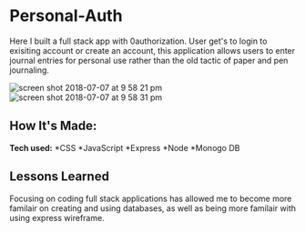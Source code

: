# Personal-Auth
Here I built a full stack app with 0authorization. User get's to login to exisiting account or create an account, this application allows users to enter journal entries for personal use rather than the old tactic of paper and pen journaling.

![screen shot 2018-07-07 at 9 58 21 pm](https://user-images.githubusercontent.com/39247861/42416000-f8a4d856-8230-11e8-9ca6-c51e1d189ae6.png)
![screen shot 2018-07-07 at 9 58 31 pm](https://user-images.githubusercontent.com/39247861/42416001-fd6396fc-8230-11e8-92c7-b4773fe133e9.png)

## How It's Made:

**Tech used:** 
*CSS
*JavaScript
*Express
*Node
*Monogo DB

## Lessons Learned
Focusing on coding full stack applications has allowed me to become more familair on creating and using databases, as well as being more familair with using express wireframe.  




